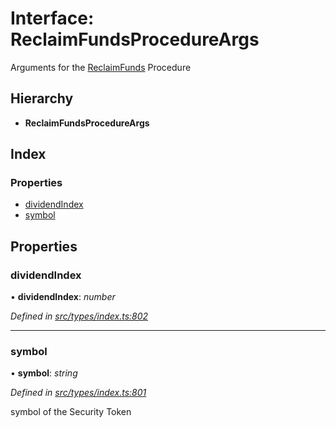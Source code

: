 # Interface: ReclaimFundsProcedureArgs

Arguments for the [ReclaimFunds](../enums/_types_index_.proceduretype.md#reclaimfunds) Procedure

## Hierarchy

* **ReclaimFundsProcedureArgs**

## Index

### Properties

* [dividendIndex](_types_index_.reclaimfundsprocedureargs.md#dividendindex)
* [symbol](_types_index_.reclaimfundsprocedureargs.md#symbol)

## Properties

###  dividendIndex

• **dividendIndex**: *number*

*Defined in [src/types/index.ts:802](https://github.com/PolymathNetwork/polymath-sdk/blob/550676f/src/types/index.ts#L802)*

___

###  symbol

• **symbol**: *string*

*Defined in [src/types/index.ts:801](https://github.com/PolymathNetwork/polymath-sdk/blob/550676f/src/types/index.ts#L801)*

symbol of the Security Token
